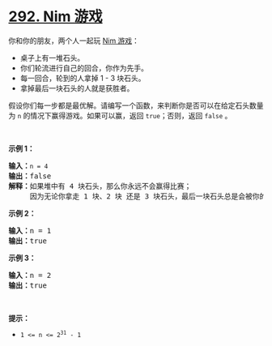 # [292. Nim 游戏](https://leetcode-cn.com/problems/nim-game/)

<p>你和你的朋友，两个人一起玩 <a href="https://baike.baidu.com/item/Nim游戏/6737105" target="_blank">Nim 游戏</a>：</p>

<ul>
	<li>桌子上有一堆石头。</li>
	<li>你们轮流进行自己的回合，你作为先手。</li>
	<li>每一回合，轮到的人拿掉 1 - 3 块石头。</li>
	<li>拿掉最后一块石头的人就是获胜者。</li>
</ul>

<p>假设你们每一步都是最优解。请编写一个函数，来判断你是否可以在给定石头数量为 <code>n</code> 的情况下赢得游戏。如果可以赢，返回 <code>true</code>；否则，返回 <code>false</code> 。</p>

<p> </p>

<p><strong>示例 1：</strong></p>

<pre>
<strong>输入：</strong><code>n = 4</code>
<strong>输出：</strong>false 
<strong>解释：</strong>如果堆中有 4 块石头，那么你永远不会赢得比赛；
     因为无论你拿走 1 块、2 块 还是 3 块石头，最后一块石头总是会被你的朋友拿走。
</pre>

<p><strong>示例 2：</strong></p>

<pre>
<strong>输入：</strong>n = 1
<strong>输出：</strong>true
</pre>

<p><strong>示例 3：</strong></p>

<pre>
<strong>输入：</strong>n = 2
<strong>输出：</strong>true
</pre>

<p> </p>

<p><strong>提示：</strong></p>

<ul>
	<li><code>1 <= n <= 2<sup>31</sup> - 1</code></li>
</ul>


